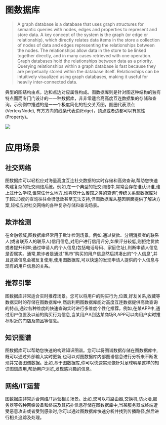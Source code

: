 # 图数据库

> A graph database is a database that uses graph structures for semantic queries with nodes, edges and properties to represent and store data. A key concept of the system is the graph (or edge or relationship), which directly relates data items in the store a collection of nodes of data and edges representing the relationships between the nodes. The relationships allow data in the store to be linked together directly, and in many cases retrieved with one operation. Graph databases hold the relationships between data as a priority. Querying relationships within a graph database is fast because they are perpetually stored within the database itself. Relationships can be intuitively visualized using graph databases, making it useful for heavily inter-connected data.

典型的图结构由点，边和点边对应属性构成。图数据库则是针对图这种结构的独有特点⽽而专⻔门设计的⼀一种数据库，⾮非常适合⾼高度互连数据集的存储和查询。示例例中描述的是⼀一个极度简化的社交关系图，圆圈代表顶点(Vertex/Node), 有⽅方向的线条代表边(Edge)，顶点或者边都可以有属性(Property)。

![](https://i.postimg.cc/Y9kvBQ57/image.png)

# 应用场景

## 社交网络

图数据库可以轻松应对海量高度互连社交数据的实时存储和高效查询,帮助您快速构建复杂的社交网络系统。例如,在一个典型的社交网络中,常常会存在谁认识谁,谁上过什么学校,谁常住什么地方,谁喜欢什么餐馆之类的查询”,传统关系型数据库对于超过3度的查询往往会很低效甚至无法支持,但图数据库从基因层面提供了解决方案,轻松应对社交网络的各种复杂存储和查询场景。

## 欺诈检测

在金融领域,图数据库经常用于欺诈检测场景。例如,通过贷款、分期消费者的联系人(或者联系人的联系人)信用信息,对用户进行信用评分,如果评分较低,则拒绝贷款或者提升利率;通过申请人的个人信息(包括电话号码、家庭住址),判断申请人信息是否属实。通常,欺诈者是通过“黑市”购买的用户信息然后拼凑出的“个人信息”,并且这些信息会被反复使用,使用图数据库,可以快速的发现申请人提供的个人信息与现有的用户信息的关系。

## 推荐引擎

图数据库非常适合实时推荐场景。您可以将用户的购买行为,位置,好友关系,收藏等数据实时的存储在图数据库中,然后利用图数据库能对高度互连数据提供高效查询的特点,通过各种维度的快速查询实时进行多维度个性化推荐。例如,在某APP中,通过用户位置及以前的购买行为信息,当某用户A到达某商场B,APP可以向用户实时推荐附近的门店及商品等信息。

## 知识图谱

图数据库可以帮助您快速的构建知识图谱。您可以将图谱数据存储在图数据库中,既可以通过外部输入实时更新,也可以对图数据库内部图谱信息进行分析来不断发现并完善图谱数据。比如,基于图数据库,你可以快速实现像针对足球明星这样的知识图谱应用,帮助用户浏览,发现感兴趣的信息。

## 网络/IT运营

图数据库非常适合网络/T运营相关场景。比如,您可以将路由器,交换机,防火墙,服务器等各种网络设备和终端及其拓扑信息存储在图数据库中,当某服务器或终端遭受恶意攻击或者受到感染时,你可以通过图数据库快速分析并找到传播路径,然后进行相关追踪及处理。

